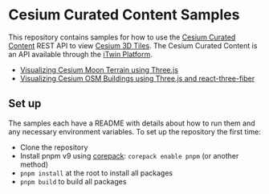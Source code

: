 # Cesium Curated Content Samples

This repository contains samples for how to use the [Cesium Curated Content](https://developer.bentley.com/apis/cesium-curated-content/) REST API to view [Cesium 3D Tiles](https://github.com/CesiumGS/3d-tiles). The Cesium Curated Content is an API available through the [iTwin Platform](https://developer.bentley.com/).

- [Visualizing Cesium Moon Terrain using Three.js](threejs-sample)
- [Visualizing Cesium OSM Buildings using Three.js and react-three-fiber](r3f-sample)

## Set up

The samples each have a README with details about how to run them and any necessary environment variables. To set up the repository the first time:

- Clone the repository
- Install pnpm v9 using [corepack](https://pnpm.io/installation#using-corepack): `corepack enable pnpm` (or another method)
- `pnpm install` at the root to install all packages
- `pnpm build` to build all packages
